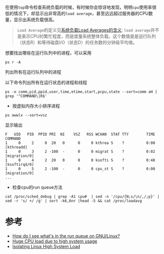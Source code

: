 在使用`top`命令检查系统负载的时候，有时候你会惊讶地发现，明明`cpu`使用率很低的情况下，却显示出非常高的`load average`，甚至远远超过服务器的CPU数量，显示出系统负载很高。

> `Load Average`的定义见[系统负载Load Averages的含义](../../kernel/cpu/system_load_averages): `load average`并不是表示CPU的繁忙程度，而是度量系统整体负载。这个数值是是运行队列（状态R）和等待磁盘I/O（状态D）的任务数的分钟级平均值。

想要找出哪些在运行队列中的进程，可以采用

```
ps r -A
```

列出所有在运行队列中的进程

以下命令列出所有在运行状态的进程和线程

```
ps -o comm,pid,ppid,user,time,etime,start,pcpu,state --sort=comm aH | grep '^COMMAND\|R$'
```

* 按虚拟内存大小排序进程

```
ps awwlx --sort=vsz
```

显示输出

```
F   UID   PID  PPID PRI  NI    VSZ   RSS WCHAN  STAT TTY        TIME COMMAND
1     0     2     0  20   0      0     0 kthrea S    ?          0:00 [kthreadd]
1     0     3     2 -100  -      0     0 migrat S    ?          0:02 [migration/0]
1     0     4     2  20   0      0     0 ksofti S    ?          0:48 [ksoftirqd/0]
1     0     5     2 -100  -      0     0 cpu_st S    ?          0:00 [migration/0]
...
```

* 检查cpu的run queue方法

```
cat /proc/sched_debug | grep -A1 cpu#  | sed -n '/cpu/{N;s/\n/,/;p}' | sed -r 's/ +/ /g' | sort -k6,6nr |head -5 && cat /proc/loadavg
```

# 参考

* [How do I see what's in the run queue on GNU/Linux?](http://serverfault.com/questions/147333/how-do-i-see-whats-in-the-run-queue-on-gnu-linux)
* [Huge CPU load due to high system usage](http://unix.stackexchange.com/questions/153466/huge-cpu-load-due-to-high-system-usage)
* [Isolating Linux High System Load](https://www.tummy.com/articles/isolating-heavy-load/)
